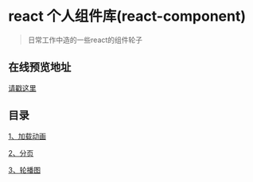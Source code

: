 # react 个人组件库(react-component)
> 日常工作中造的一些react的组件轮子

## 在线预览地址
[请戳这里](https://8x9ww4mlj2.codesandbox.io/)

## 目录
[1、加载动画](https://8x9ww4mlj2.codesandbox.io/m-loading)

[2、分页](https://8x9ww4mlj2.codesandbox.io/pagination)

[3、轮播图](https://8x9ww4mlj2.codesandbox.io/swiper)

